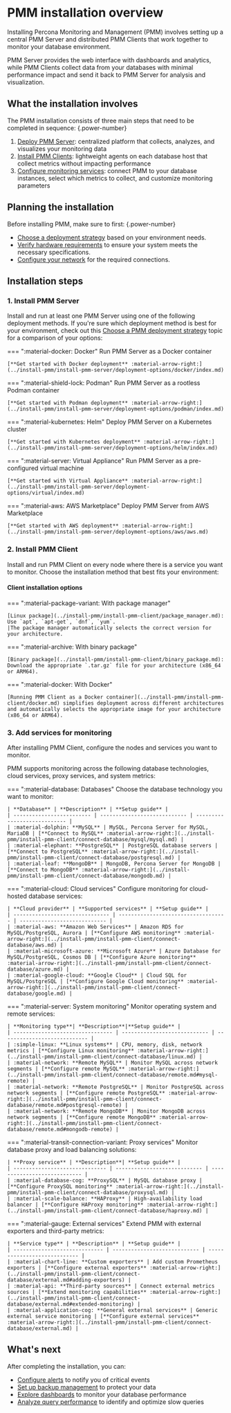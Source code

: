 # PMM installation overview

Installing Percona Monitoring and Management (PMM) involves setting up a central PMM Server and distributed PMM Clients that work together to monitor your database environment. 

PMM Server provides the web interface with dashboards and analytics, while PMM Clients collect data from your databases with minimal performance impact and send it back to PMM Server for analysis and visualization.

## What the installation involves

The PMM installation consists of three main steps that need to be completed in sequence: 
{.power-number}

1. [Deploy PMM Server](#1-install-pmm-server): centralized platform that collects, analyzes, and visualizes your monitoring data
2. [Install PMM Clients](#2-install-pmm-client): lightweight agents on each database host that collect metrics without impacting performance
3. [Configure monitoring services](#3-add-services-for-monitoring): connect PMM to your database instances, select which metrics to collect, and customize monitoring parameters

## Planning the installation

Before installing PMM, make sure to first:
{.power-number}

- [Choose a deployment strategy](../install-pmm/plan-pmm-installation/choose-deployment.md) based on your environment needs.
- [Verify hardware requirements](../install-pmm/plan-pmm-installation/hardware_and_system.md) to ensure your system meets the necessary specifications.
- [Configure your network](../install-pmm/plan-pmm-installation/network_and_firewall.md) for the required connections.

## Installation steps 

### 1. Install PMM Server

Install and run at least one PMM Server using one of the following deployment methods. If you're sure which deployment method is best for your environment, check out this [Choose a PMM deployment strategy](../install-pmm/plan-pmm-installation/choose-deployment.md) topic for a comparison of your options:

=== ":material-docker: Docker"
    Run PMM Server as a Docker container
    
    [**Get started with Docker deployment** :material-arrow-right:](../install-pmm/install-pmm-server/deployment-options/docker/index.md)

=== ":material-shield-lock: Podman"
    Run PMM Server as a rootless Podman container
    
    [**Get started with Podman deployment** :material-arrow-right:](../install-pmm/install-pmm-server/deployment-options/podman/index.md)

=== ":material-kubernetes: Helm"
    Deploy PMM Server on a Kubernetes cluster
    
    [**Get started with Kubernetes deployment** :material-arrow-right:](../install-pmm/install-pmm-server/deployment-options/helm/index.md)

=== ":material-server: Virtual Appliance"
    Run PMM Server as a pre-configured virtual machine
    
    [**Get started with Virtual Appliance** :material-arrow-right:](../install-pmm/install-pmm-server/deployment-options/virtual/index.md)

=== ":material-aws: AWS Marketplace"
    Deploy PMM Server from AWS Marketplace
    
    [**Get started with AWS deployment** :material-arrow-right:](../install-pmm/install-pmm-server/deployment-options/aws/aws.md)

### 2. Install PMM Client

Install and run PMM Client on every node where there is a service you want to monitor. Choose the installation method that best fits your environment:

#### Client installation options

=== ":material-package-variant: With package manager"

    [Linux package](../install-pmm/install-pmm-client/package_manager.md): Use `apt`, `apt-get`, `dnf`, `yum`. 
    |The package manager automatically selects the correct version for your architecture.

=== ":material-archive: With binary package"

    [Binary package](../install-pmm/install-pmm-client/binary_package.md): Download the appropriate `.tar.gz` file for your architecture (x86_64 or ARM64).

=== ":material-docker: With Docker"

    [Running PMM Client as a Docker container](../install-pmm/install-pmm-client/docker.md) simplifies deployment across different architectures and automatically selects the appropriate image for your architecture (x86_64 or ARM64).

### 3. Add services for monitoring

After installing PMM Client, configure the nodes and services you want to monitor. 

PMM supports monitoring across the following database technologies, cloud services, proxy services, and system metrics:

=== ":material-database: Databases"
    Choose the database technology you want to monitor:
    
    | **Database** | **Description** | **Setup guide** |
    | ------------------------- | ---------------------------- | ---------------------------- |
    | :material-dolphin: **MySQL** | MySQL, Percona Server for MySQL, MariaDB | [**Connect to MySQL** :material-arrow-right:](../install-pmm/install-pmm-client/connect-database/mysql/mysql.md) |
    | :material-elephant: **PostgreSQL** | PostgreSQL database servers | [**Connect to PostgreSQL** :material-arrow-right:](../install-pmm/install-pmm-client/connect-database/postgresql.md) |
    | :material-leaf: **MongoDB** | MongoDB, Percona Server for MongoDB | [**Connect to MongoDB** :material-arrow-right:](../install-pmm/install-pmm-client/connect-database/mongodb.md) |

=== ":material-cloud: Cloud services"
    Configure monitoring for cloud-hosted database services:
    
    | **Cloud provider** | **Supported services** | **Setup guide** |
    | ------------------------------- | ----------------------------------- | ---------------------------- |
    | :material-aws: **Amazon Web Services** | Amazon RDS for MySQL/PostgreSQL, Aurora | [**Configure AWS monitoring** :material-arrow-right:](../install-pmm/install-pmm-client/connect-database/aws.md) |
    | :material-microsoft-azure: **Microsoft Azure** | Azure Database for MySQL/PostgreSQL, Cosmos DB | [**Configure Azure monitoring** :material-arrow-right:](../install-pmm/install-pmm-client/connect-database/azure.md) |
    | :material-google-cloud: **Google Cloud** | Cloud SQL for MySQL/PostgreSQL | [**Configure Google Cloud monitoring** :material-arrow-right:](../install-pmm/install-pmm-client/connect-database/google.md) |

=== ":material-server: System monitoring"
    Monitor operating system and remote services:
    
    | **Monitoring type**| **Description**|**Setup guide** |
    | -------------------------------- | ---------------------------- | ---------------------------- |
    | :simple-linux: **Linux systems** | CPU, memory, disk, network metrics | [**Configure Linux monitoring** :material-arrow-right:](../install-pmm/install-pmm-client/connect-database/linux.md) |
    | :material-network: **Remote MySQL** | Monitor MySQL across network segments | [**Configure remote MySQL** :material-arrow-right:](../install-pmm/install-pmm-client/connect-database/remote.md#mysql-remote) |
    | :material-network: **Remote PostgreSQL** | Monitor PostgreSQL across network segments | [**Configure remote PostgreSQL** :material-arrow-right:](../install-pmm/install-pmm-client/connect-database/remote.md#postgresql-remote) |
    | :material-network: **Remote MongoDB** | Monitor MongoDB across network segments | [**Configure remote MongoDB** :material-arrow-right:](../install-pmm/install-pmm-client/connect-database/remote.md#mongodb-remote) |

=== ":material-transit-connection-variant: Proxy services"
    Monitor database proxy and load balancing solutions:
    
    | **Proxy service** | **Description**| **Setup guide** |
    | ------------------------------ | ---------------------------- | ---------------------------- |
    | :material-database-cog: **ProxySQL** | MySQL database proxy | [**Configure ProxySQL monitoring** :material-arrow-right:](../install-pmm/install-pmm-client/connect-database/proxysql.md) |
    | :material-scale-balance: **HAProxy** | High-availability load balancer | [**Configure HAProxy monitoring** :material-arrow-right:](../install-pmm/install-pmm-client/connect-database/haproxy.md) |

=== ":material-gauge: External services"
    Extend PMM with external exporters and third-party metrics:
    
    | **Service type** | **Description** | **Setup guide** |
    | ----------------------------- | ---------------------------- | ---------------------------- |
    | :material-chart-line: **Custom exporters** | Add custom Prometheus exporters | [**Configure external exporters** :material-arrow-right:](../install-pmm/install-pmm-client/connect-database/external.md#adding-exporters) |
    | :material-api: **Third-party sources** | Connect external metrics sources | [**Extend monitoring capabilities** :material-arrow-right:](../install-pmm/install-pmm-client/connect-database/external.md#extended-monitoring) |
    | :material-application-cog: **General external services** | Generic external service monitoring | [**Configure external services** :material-arrow-right:](../install-pmm/install-pmm-client/connect-database/external.md) |

## What's next

After completing the installation, you can:

- [Configure alerts](../alert/index.md) to notify you of critical events
- [Set up backup management](../backup/index.md) to protect your data
- [Explore dashboards](../use/dashboards-panels/index.md) to monitor your database performance
- [Analyze query performance](../use/qan/index.md) to identify and optimize slow queries